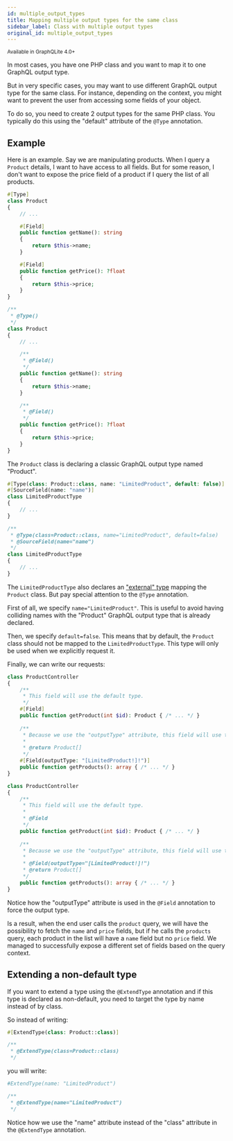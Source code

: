 ```yaml
---
id: multiple_output_types
title: Mapping multiple output types for the same class
sidebar_label: Class with multiple output types
original_id: multiple_output_types
---
```

<small>Available in GraphQLite 4.0+</small>

In most cases, you have one PHP class and you want to map it to one GraphQL output type.

But in very specific cases, you may want to use different GraphQL output type for the same class.
For instance, depending on the context, you might want to prevent the user from accessing some fields of your object.

To do so, you need to create 2 output types for the same PHP class. You typically do this using the "default" attribute of the `@Type` annotation.

## Example

Here is an example. Say we are manipulating products. When I query a `Product` details, I want to have access to all fields.
But for some reason, I don't want to expose the price field of a product if I query the list of all products.


<!--DOCUSAURUS_CODE_TABS-->
<!--PHP 8+-->

```php
#[Type]
class Product
{
    // ...

    #[Field]
    public function getName(): string
    {
        return $this->name;
    }

    #[Field]
    public function getPrice(): ?float
    {
        return $this->price;
    }
}
```

<!--PHP 7+-->

```php
/**
 * @Type()
 */
class Product
{
    // ...

    /**
     * @Field()
     */
    public function getName(): string
    {
        return $this->name;
    }

    /**
     * @Field()
     */
    public function getPrice(): ?float
    {
        return $this->price;
    }
}
```

<!--END_DOCUSAURUS_CODE_TABS-->

The `Product` class is declaring a classic GraphQL output type named "Product".

<!--DOCUSAURUS_CODE_TABS-->
<!--PHP 8+-->
```php
#[Type(class: Product::class, name: "LimitedProduct", default: false)]
#[SourceField(name: "name")]
class LimitedProductType
{
    // ...
}
```
<!--PHP 7+-->
```php
/**
 * @Type(class=Product::class, name="LimitedProduct", default=false)
 * @SourceField(name="name")
 */
class LimitedProductType
{
    // ...
}
```
<!--END_DOCUSAURUS_CODE_TABS-->



The `LimitedProductType` also declares an ["external" type](external_type_declaration.md) mapping the `Product` class.
But pay special attention to the `@Type` annotation.

First of all, we specify `name="LimitedProduct"`. This is useful to avoid having colliding names with the "Product" GraphQL output type
that is already declared.

Then, we specify `default=false`. This means that by default, the `Product` class should not be mapped to the `LimitedProductType`.
This type will only be used when we explicitly request it.

Finally, we can write our requests:

<!--DOCUSAURUS_CODE_TABS-->
<!--PHP 8+-->
```php
class ProductController
{
    /**
     * This field will use the default type.
     */
    #[Field]
    public function getProduct(int $id): Product { /* ... */ } 
    
    /**
     * Because we use the "outputType" attribute, this field will use the other type.
     *
     * @return Product[]
     */
    #[Field(outputType: "[LimitedProduct!]!")]
    public function getProducts(): array { /* ... */ } 
}
``` 
<!--PHP 7+-->
```php
class ProductController
{
    /**
     * This field will use the default type.
     *
     * @Field
     */
    public function getProduct(int $id): Product { /* ... */ } 
    
    /**
     * Because we use the "outputType" attribute, this field will use the other type.
     *
     * @Field(outputType="[LimitedProduct!]!")
     * @return Product[]
     */
    public function getProducts(): array { /* ... */ } 
}
```
<!--END_DOCUSAURUS_CODE_TABS-->



Notice how the "outputType" attribute is used in the `@Field` annotation to force the output type.

Is a result, when the end user calls the `product` query, we will have the possibility to fetch the `name` and `price` fields,
but if he calls the `products` query, each product in the list will have a `name` field but no `price` field. We managed
to successfully expose a different set of fields based on the query context.

## Extending a non-default type

If you want to extend a type using the `@ExtendType` annotation and if this type is declared as non-default,
you need to target the type by name instead of by class.

So instead of writing:

<!--DOCUSAURUS_CODE_TABS-->
<!--PHP 8+-->
```php
#[ExtendType(class: Product::class)]
```
<!--PHP 7+-->
```php
/**
 * @ExtendType(class=Product::class)
 */
```
<!--END_DOCUSAURUS_CODE_TABS-->

you will write:

<!--DOCUSAURUS_CODE_TABS-->
<!--PHP 8+-->
```php
#ExtendType(name: "LimitedProduct")
```
<!--PHP 7+-->
```php
/**
 * @ExtendType(name="LimitedProduct")
 */
```
<!--END_DOCUSAURUS_CODE_TABS-->

Notice how we use the "name" attribute instead of the "class" attribute in the `@ExtendType` annotation.
